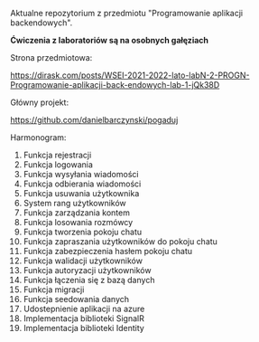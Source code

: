 Aktualne repozytorium z przedmiotu "Programowanie aplikacji backendowych".

**Ćwiczenia z laboratoriów są na osobnych gałęziach** 

Strona przedmiotowa: 

https://dirask.com/posts/WSEI-2021-2022-lato-labN-2-PROGN-Programowanie-aplikacji-back-endowych-lab-1-jQk38D

Główny projekt:

https://github.com/danielbarczynski/pogaduj

Harmonogram:

1. Funkcja rejestracji
2. Funkcja logowania
3. Funkcja wysyłania wiadomości
4. Funkcja odbierania wiadomości
5. Funkcja usuwania użytkownika
6. System rang użytkowników
7. Funkcja zarządzania kontem
8. Funkcja losowania rozmówcy
9. Funkcja tworzenia pokoju chatu
10. Funkcja zapraszania użytkowników do pokoju chatu
11. Funkcja zabezpieczenia hasłem pokoju chatu
12. Funkcja walidacji użytkowników
13. Funkcja autoryzacji użytkowników
14. Funkcja łączenia się z bazą danych
15. Funkcja migracji
16. Funkcja seedowania danych
17. Udostepnienie aplikacji na azure
18. Implementacja biblioteki SignalR
19. Implementacja biblioteki Identity

